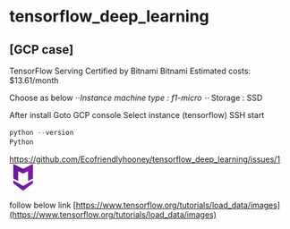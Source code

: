# tensorflow_deep_learning
## [GCP case]

TensorFlow Serving Certified by Bitnami
Bitnami
Estimated costs: $13.61/month

Choose as below 
⋅⋅*Instance machine type : f1-micro
⋅⋅* Storage : SSD


After install
Goto GCP console
Select instance (tensorflow)
SSH start


```python
python --version
Python 
```
https://github.com/Ecofriendlyhooney/tensorflow_deep_learning/issues/1
![alt text](https://github.com/adam-p/markdown-here/raw/master/src/common/images/icon48.png "Logo Title Text 1")


follow below link
[https://www.tensorflow.org/tutorials/load_data/images](https://www.tensorflow.org/tutorials/load_data/images)

